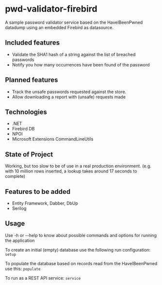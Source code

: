 # pwd-validator-firebird
A sample password validator service based on the HaveIBeenPwned datadump using an embedded Firebird as datasource.

## Included features
* Validate the SHA1 hash of a string against the list of breached passwords
* Notify you how many occurrences have been found of the password

## Planned features
* Track the unsafe passwords requested against the store.
* Allow downloading a report with (unsafe) requests made

## Technologies
* .NET
* Firebird DB
* NPOI
* Microsoft Extensions CommandLineUtils

## State of Project
Working, but too slow to be of use in a real production environment. 
(e.g. with 10 million rows inserted, a lookup takes around 17 seconds to complete)

## Features to be added
* Entity Framework, Dabber, DbUp
* Serilog

## Usage
Use -h or --help to know about possible commands and options for running the application

To create an initial (empty) database use the following run configuration:
`setup`

To populate the database based on records read from the HaveIBeenPwned use this: 
`populate`

To run as a REST API service: 
`service`
